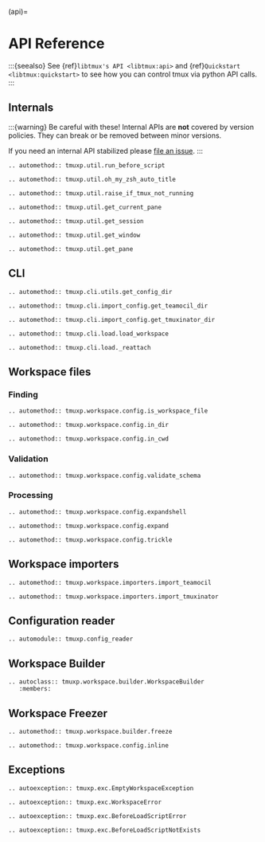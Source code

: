 (api)=

# API Reference

:::{seealso}
See {ref}`libtmux's API <libtmux:api>` and {ref}`Quickstart <libtmux:quickstart>` to see how you can control
tmux via python API calls.
:::

## Internals

:::{warning}
Be careful with these! Internal APIs are **not** covered by version policies. They can break or be removed between minor versions.

If you need an internal API stabilized please [file an issue](https://github.com/tmux-python/tmuxp/issues).
:::

```{eval-rst}
.. automethod:: tmuxp.util.run_before_script
```

```{eval-rst}
.. automethod:: tmuxp.util.oh_my_zsh_auto_title
```

```{eval-rst}
.. automethod:: tmuxp.util.raise_if_tmux_not_running
```

```{eval-rst}
.. automethod:: tmuxp.util.get_current_pane
```

```{eval-rst}
.. automethod:: tmuxp.util.get_session
```

```{eval-rst}
.. automethod:: tmuxp.util.get_window
```

```{eval-rst}
.. automethod:: tmuxp.util.get_pane
```

## CLI

```{eval-rst}
.. automethod:: tmuxp.cli.utils.get_config_dir
```

```{eval-rst}
.. automethod:: tmuxp.cli.import_config.get_teamocil_dir
```

```{eval-rst}
.. automethod:: tmuxp.cli.import_config.get_tmuxinator_dir
```

```{eval-rst}
.. automethod:: tmuxp.cli.load.load_workspace
```

```{eval-rst}
.. automethod:: tmuxp.cli.load._reattach
```

## Workspace files

### Finding

```{eval-rst}
.. automethod:: tmuxp.workspace.config.is_workspace_file
```

```{eval-rst}
.. automethod:: tmuxp.workspace.config.in_dir
```

```{eval-rst}
.. automethod:: tmuxp.workspace.config.in_cwd
```

### Validation

```{eval-rst}
.. automethod:: tmuxp.workspace.config.validate_schema
```

### Processing

```{eval-rst}
.. automethod:: tmuxp.workspace.config.expandshell
```

```{eval-rst}
.. automethod:: tmuxp.workspace.config.expand
```

```{eval-rst}
.. automethod:: tmuxp.workspace.config.trickle
```

## Workspace importers

```{eval-rst}
.. automethod:: tmuxp.workspace.importers.import_teamocil
```

```{eval-rst}
.. automethod:: tmuxp.workspace.importers.import_tmuxinator
```

## Configuration reader

```{eval-rst}
.. automodule:: tmuxp.config_reader
```

## Workspace Builder

```{eval-rst}
.. autoclass:: tmuxp.workspace.builder.WorkspaceBuilder
   :members:
```

## Workspace Freezer

```{eval-rst}
.. automethod:: tmuxp.workspace.builder.freeze
```

```{eval-rst}
.. automethod:: tmuxp.workspace.config.inline
```

## Exceptions

```{eval-rst}
.. autoexception:: tmuxp.exc.EmptyWorkspaceException
```

```{eval-rst}
.. autoexception:: tmuxp.exc.WorkspaceError
```

```{eval-rst}
.. autoexception:: tmuxp.exc.BeforeLoadScriptError
```

```{eval-rst}
.. autoexception:: tmuxp.exc.BeforeLoadScriptNotExists
```
